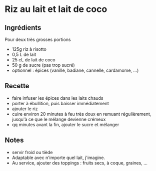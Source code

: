 # Riz au lait et lait de coco

## Ingrédients

Pour deux très grosses portions

- 125g riz à risotto
- 0,5 L de lait
- 25 cL de lait de coco
- 50 g de sucre (pas trop sucré)
- optionnel : épices (vanille, badiane, cannelle, cardamome, ...)

## Recette

- faire infuser les épices dans les laits chauds
- porter à ébullition, puis baisser immédiatement
- ajouter le riz
- cuire environ 20 minutes à feu très doux en remuant régulièrement, jusqu'à ce que le mélange devienne crémeux
- qq minutes avant la fin, ajouter le sucre et mélanger

## Notes

- servir froid ou tiède 
- Adaptable avec n'importe quel lait, j'imagine.
- Au service, ajouter des toppings : fruits secs, à coque, graines, ...
